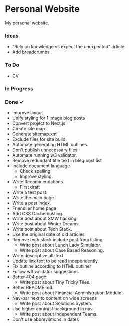 # Personal Website
My personal website.

### Ideas

- "Rely on knowledge vs expect the unexpected" article  
- Add breadcrumbs

### To Do

- CV

### In Progress


### Done ✓

- Improve layout  
- Unify styling for 1 image blog posts  
- Convert project to Next.js  
- Create site map  
- Generate sitemap.xml  
- Exclude files for site build.  
- Automate generating HTML outlines.  
- Don't publish unnecessary files  
- Automate running w3 validator.  
- Remove redundant title text in blog post list  
- Include document language  
  - Check spelling.  
  - Improve styling.  
- Write Recommendations  
  - First draft  
- Write a test post.  
- Write the main page.  
- Write a post index.  
- Friendlier home page  
- Add CSS Cache busting.  
- Write post about SMW hacking.  
- Write post about Winter Dreams.  
- Write post about Tech Stack.  
- Use the original date of old articles  
- Remove tech stack include post from listing  
  - Write post about Lunch Lady Simulator.  
  - Write post about Case Based Reasoning.  
- Write descriptive alt-text  
- Update link text to be read independently.  
- Fix outline according to HTML outliner  
- Follow w3 validator suggestions  
- Better 404 page.  
  - Write post about Tiny Tricky Tiles.  
- Better README.md.  
  - Write post about Financial Administration Module.  
- Nav-bar next to content on wide screens  
  - Write post about Solutions System.  
- Use higher contrast background in nav  
  - Write post about Independent Teams.  
- Don't use abbreviations in dates  

